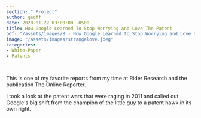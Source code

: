 ```yaml
---
section: " Project"
author: geoff
date: 2020-01-22 03:00:00 -0500
title: How Google Learned To Stop Worrying And Love The Patent
pdf: "/assets/images/8 - How Google Learned to Stop Worrying and Love the Patent.pdf"
image: "/assets/images/strangelove.jpeg"
categories:
- White-Paper
- Patents

---
```

This is one of my favorite reports from my time at Rider Research and the publication The Online Reporter.

I took a look at the patent wars that were raging in 2011 and called out Google's big shift from the champion of the little guy to a patent hawk in its own right.
